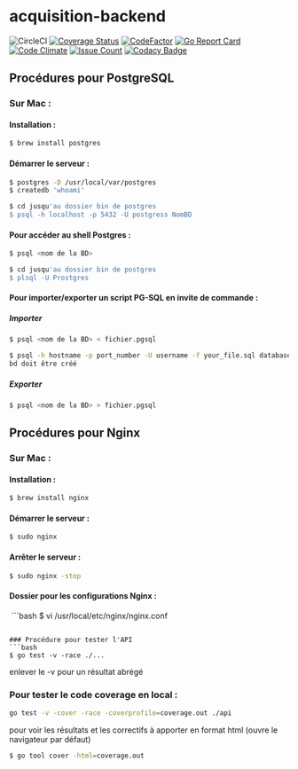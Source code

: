 # acquisition-backend

![CircleCI](https://circleci.com/gh/TSAP-Laval/acquisition-backend.svg?style=svg)
[![Coverage Status](https://coveralls.io/repos/github/TSAP-Laval/acquisition-backend/badge.svg?branch=master)](https://coveralls.io/github/TSAP-Laval/acquisition-backend?branch=master)
[![CodeFactor](https://www.codefactor.io/repository/github/tsap-laval/acquisition-backend/badge)](https://www.codefactor.io/repository/github/tsap-laval/acquisition-backend)
[![Go Report Card](https://goreportcard.com/badge/github.com/TSAP-Laval/acquisition-backend)](https://goreportcard.com/report/github.com/TSAP-Laval/acquisition-backend)
[![Code Climate](https://codeclimate.com/repos/58e82ea5c062d70264000dc5/badges/1beb1535545c1e464028/gpa.svg)](https://codeclimate.com/repos/58e82ea5c062d70264000dc5/feed)
[![Issue Count](https://codeclimate.com/repos/58e82ea5c062d70264000dc5/badges/1beb1535545c1e464028/issue_count.svg)](https://codeclimate.com/repos/58e82ea5c062d70264000dc5/feed)
[![Codacy Badge](https://api.codacy.com/project/badge/Grade/81cf4d96c1fc41e6992c22aadca440a5)](https://www.codacy.com/app/laurentlp/acquisition-backend?utm_source=github.com&amp;utm_medium=referral&amp;utm_content=TSAP-Laval/acquisition-backend&amp;utm_campaign=Badge_Grade)

## Procédures pour PostgreSQL
### Sur Mac :
#### Installation :
  ```bash
  $ brew install postgres
  ```
#### Démarrer le serveur :
  ```bash
  $ postgres -D /usr/local/var/postgres
  $ createdb 'whoami'
  ```
  ```bash
  $ cd jusqu'au dossier bin de postgres
  $ psql -h localhost -p 5432 -U postgress NomBD
  ```
 
#### Pour accéder au shell Postgres :
  ```bash
  $ psql <nom de la BD>
  ```
  ```bash
  $ cd jusqu'au dossier bin de postgres
  $ plsql -U Prostgres
  ```
#### Pour importer/exporter un script PG-SQL en invite de commande :
##### Importer
  ```bash
  $ psql <nom de la BD> < fichier.pgsql
  ```
  ```bash
  $ psql -h hostname -p port_number -U username -f your_file.sql databasename  
  bd doit être créé
  ```
##### Exporter
  ```bash
  $ psql <nom de la BD> > fichier.pgsql
  ```
  
  

## Procédures pour Nginx
### Sur Mac :
#### Installation :
  ```bash
  $ brew install nginx
  ```
#### Démarrer le serveur :
  ```bash
  $ sudo nginx
  ```
#### Arrêter le serveur :
  ```bash
  $ sudo nginx -stop
  ```

#### Dossier pour les configurations Nginx :
  ```bash
  $ vi /usr/local/etc/nginx/nginx.conf
  ```

### Procédure pour tester l'API
  ```bash
  $ go test -v -race ./...
  ```
enlever le -v pour un résultat abrégé

### Pour tester le code coverage en local :
  ```bash
  go test -v -cover -race -coverprofile=coverage.out ./api
  ```
  pour voir les résultats et les correctifs à apporter en format html (ouvre le navigateur par défaut)
  ```bash
  $ go tool cover -html=coverage.out
  ```

